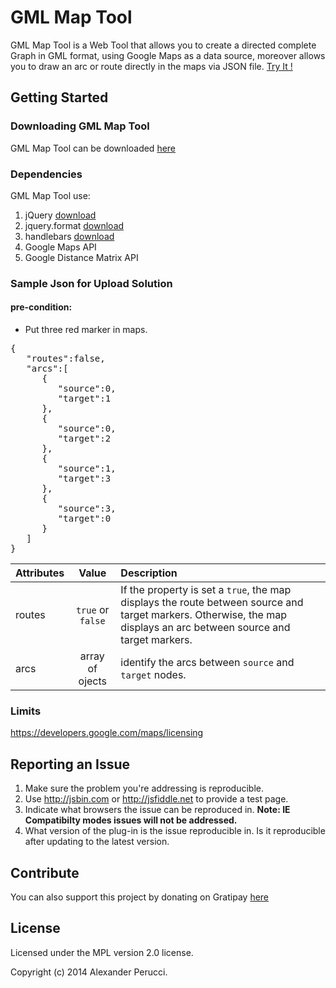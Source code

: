 GML Map Tool
=======================

GML Map Tool is a Web Tool that allows you to create a directed complete Graph in GML format, using Google Maps as a data source, moreover allows you to draw an arc or route directly in the maps via JSON file. [Try It !](http://www.alexanderperucci.com/portfolio-demo/gmlmaptool/)

## Getting Started

### Downloading GML Map Tool

GML Map Tool can be downloaded [here](https://github.com/prednaxela/gmlmaptool/archive/master.zip)

### Dependencies

GML Map Tool use:

 1. jQuery [download](http://jquery.com/) 
 2. jquery.format [download](https://github.com/zachofalltrades/jquery.format)
 3. handlebars [download](http://handlebarsjs.com/) 
 4. Google Maps API
 5. Google Distance Matrix API

### Sample Json for Upload Solution

#### pre-condition: 
 - Put three red marker in maps.

<pre>
{
   "routes":false,
   "arcs":[
      {
         "source":0,
         "target":1
      },
      {
         "source":0,
         "target":2
      },
      {
         "source":1,
         "target":3
      },
      {
         "source":3,
         "target":0
      }
   ]
}
</pre>

| Attributes | Value             | Description  |
| ---------- |:-----------------:|:------------|
| routes     | `true` or `false` | If the property is set a `true`, the map displays the route between source and target markers. Otherwise, the map displays an arc between source and target markers. |
| arcs       | array of ojects   | identify the arcs between `source` and `target` nodes.|


### Limits

 https://developers.google.com/maps/licensing
 

## Reporting an Issue

1. Make sure the problem you're addressing is reproducible.
2. Use http://jsbin.com or http://jsfiddle.net to provide a test page.
3. Indicate what browsers the issue can be reproduced in. **Note: IE Compatibilty modes issues will not be addressed.**
4. What version of the plug-in is the issue reproducible in. Is it reproducible after updating to the latest version.

## Contribute
You can also support this project by donating on Gratipay [here](https://www.gratipay.com/prednaxela/)

## License
Licensed under the MPL version 2.0 license.

Copyright (c) 2014 Alexander Perucci.
